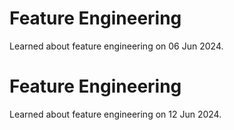 # Feature Engineering
Learned about feature engineering on 06 Jun 2024.

# Feature Engineering
Learned about feature engineering on 12 Jun 2024.

